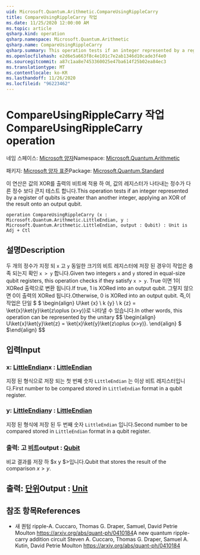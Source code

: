 ```yaml
---
uid: Microsoft.Quantum.Arithmetic.CompareUsingRippleCarry
title: CompareUsingRippleCarry 작업
ms.date: 11/25/2020 12:00:00 AM
ms.topic: article
qsharp.kind: operation
qsharp.namespace: Microsoft.Quantum.Arithmetic
qsharp.name: CompareUsingRippleCarry
qsharp.summary: This operation tests if an integer represented by a register of qubits is greater than another integer, applying an XOR of the result onto an output qubit.
ms.openlocfilehash: e2d6e5a663f8c4e101c7e2ab1346d10cade3f4e0
ms.sourcegitcommit: a87c1aa8e7453360025e47ba614f25b02ea84ec3
ms.translationtype: MT
ms.contentlocale: ko-KR
ms.lasthandoff: 11/26/2020
ms.locfileid: "96223462"
---
```

# <a name="compareusingripplecarry-operation"></a><span data-ttu-id="9fa47-102">CompareUsingRippleCarry 작업</span><span class="sxs-lookup"><span data-stu-id="9fa47-102">CompareUsingRippleCarry operation</span></span>

<span data-ttu-id="9fa47-103">네임 스페이스: [Microsoft 양자](xref:Microsoft.Quantum.Arithmetic)</span><span class="sxs-lookup"><span data-stu-id="9fa47-103">Namespace: [Microsoft.Quantum.Arithmetic](xref:Microsoft.Quantum.Arithmetic)</span></span>

<span data-ttu-id="9fa47-104">패키지: [Microsoft 양자 표준](https://nuget.org/packages/Microsoft.Quantum.Standard)</span><span class="sxs-lookup"><span data-stu-id="9fa47-104">Package: [Microsoft.Quantum.Standard](https://nuget.org/packages/Microsoft.Quantum.Standard)</span></span>


<span data-ttu-id="9fa47-105">이 연산은 값의 XOR를 출력의 비트에 적용 하 여, 값의 레지스터가 나타내는 정수가 다른 정수 보다 큰지 테스트 합니다.</span><span class="sxs-lookup"><span data-stu-id="9fa47-105">This operation tests if an integer represented by a register of qubits is greater than another integer, applying an XOR of the result onto an output qubit.</span></span>

```qsharp
operation CompareUsingRippleCarry (x : Microsoft.Quantum.Arithmetic.LittleEndian, y : Microsoft.Quantum.Arithmetic.LittleEndian, output : Qubit) : Unit is Adj + Ctl
```


## <a name="description"></a><span data-ttu-id="9fa47-106">설명</span><span class="sxs-lookup"><span data-stu-id="9fa47-106">Description</span></span>

<span data-ttu-id="9fa47-107">두 개의 정수가 지정 되 `x` 고 `y` 동일한 크기의 비트 레지스터에 저장 된 경우이 작업은 충족 되는지 확인 `x > y` 합니다.</span><span class="sxs-lookup"><span data-stu-id="9fa47-107">Given two integers `x` and `y` stored in equal-size qubit registers, this operation checks if they satisfy `x > y`.</span></span> <span data-ttu-id="9fa47-108">True 이면 1이 XORed 출력으로 변환 됩니다.</span><span class="sxs-lookup"><span data-stu-id="9fa47-108">If true, 1 is XORed into an output qubit.</span></span> <span data-ttu-id="9fa47-109">그렇지 않으면 0이 출력의 XORed 됩니다.</span><span class="sxs-lookup"><span data-stu-id="9fa47-109">Otherwise, 0 is XORed into an output qubit.</span></span>
<span data-ttu-id="9fa47-110">즉,이 작업은 단일 $ $ \begin{align} U\ket {x} \ k {y} \ k {z} = \ket{x}\ket{y}\ket{z\oplus (x>y)}로 나타낼 수 있습니다.</span><span class="sxs-lookup"><span data-stu-id="9fa47-110">In other words, this operation can be represented by the unitary $$ \begin{align} U\ket{x}\ket{y}\ket{z} = \ket{x}\ket{y}\ket{z\oplus (x>y)}.</span></span>
<span data-ttu-id="9fa47-111">\end{align} $ $</span><span class="sxs-lookup"><span data-stu-id="9fa47-111">\end{align} $$</span></span>

## <a name="input"></a><span data-ttu-id="9fa47-112">입력</span><span class="sxs-lookup"><span data-stu-id="9fa47-112">Input</span></span>

### <a name="x--littleendian"></a><span data-ttu-id="9fa47-113">x: [LittleEndian](xref:Microsoft.Quantum.Arithmetic.LittleEndian)</span><span class="sxs-lookup"><span data-stu-id="9fa47-113">x : [LittleEndian](xref:Microsoft.Quantum.Arithmetic.LittleEndian)</span></span>

<span data-ttu-id="9fa47-114">지정 된 형식으로 저장 되는 첫 번째 숫자 `LittleEndian` 는 이상 비트 레지스터입니다.</span><span class="sxs-lookup"><span data-stu-id="9fa47-114">First number to be compared stored in `LittleEndian` format in a qubit register.</span></span>


### <a name="y--littleendian"></a><span data-ttu-id="9fa47-115">y: [LittleEndian](xref:Microsoft.Quantum.Arithmetic.LittleEndian)</span><span class="sxs-lookup"><span data-stu-id="9fa47-115">y : [LittleEndian](xref:Microsoft.Quantum.Arithmetic.LittleEndian)</span></span>

<span data-ttu-id="9fa47-116">지정 된 형식에 저장 된 두 번째 숫자 `LittleEndian` 입니다.</span><span class="sxs-lookup"><span data-stu-id="9fa47-116">Second number to be compared stored in `LittleEndian` format in a qubit register.</span></span>


### <a name="output--qubit"></a><span data-ttu-id="9fa47-117">출력: 고 [비트](xref:microsoft.quantum.lang-ref.qubit)</span><span class="sxs-lookup"><span data-stu-id="9fa47-117">output : [Qubit](xref:microsoft.quantum.lang-ref.qubit)</span></span>

<span data-ttu-id="9fa47-118">비교 결과를 저장 하 $x y $>입니다.</span><span class="sxs-lookup"><span data-stu-id="9fa47-118">Qubit that stores the result of the comparison $x>y$.</span></span>



## <a name="output--unit"></a><span data-ttu-id="9fa47-119">출력: [단위](xref:microsoft.quantum.lang-ref.unit)</span><span class="sxs-lookup"><span data-stu-id="9fa47-119">Output : [Unit](xref:microsoft.quantum.lang-ref.unit)</span></span>



## <a name="references"></a><span data-ttu-id="9fa47-120">참조 항목</span><span class="sxs-lookup"><span data-stu-id="9fa47-120">References</span></span>

- <span data-ttu-id="9fa47-121">새 퀀텀 ripple-A. Cuccaro, Thomas G. Draper, Samuel, David Petrie Moulton https://arxiv.org/abs/quant-ph/0410184</span><span class="sxs-lookup"><span data-stu-id="9fa47-121">A new quantum ripple-carry addition circuit Steven A. Cuccaro, Thomas G. Draper, Samuel A. Kutin, David Petrie Moulton https://arxiv.org/abs/quant-ph/0410184</span></span>
